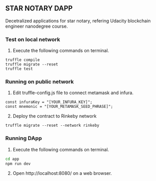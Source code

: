 ## STAR NOTARY DAPP
Decetralized applications for star notary, refering Udacity blockchain engineer nanodegree course.

### Test on local network
1. Execute the following commands on terminal.
```
truffle compile
truffle migrate --reset
truffle test
```

### Running on public network
1. Edit truffle-config.js file to connect metamask and infura.
```
const infuraKey = "[YOUR_INFURA_KEY]";
const mnemonic = "[YOUR_METAMASK_SEED_PHRASE]";
```
2. Deploy the contract to Rinkeby network
```
truffle migrate --reset --network rinkeby
```

### Running DApp
1. Execute the following commands on terminal.
```bash
cd app
npm run dev
```
2. Open http://localhost:8080/ on a web browser.
